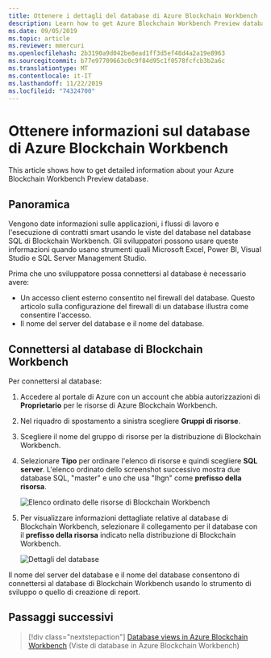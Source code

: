 ```yaml
---
title: Ottenere i dettagli del database di Azure Blockchain Workbench
description: Learn how to get Azure Blockchain Workbench Preview database and database server information.
ms.date: 09/05/2019
ms.topic: article
ms.reviewer: mmercuri
ms.openlocfilehash: 2b3190a9d042be8ead1ff3d5ef48d4a2a19e8963
ms.sourcegitcommit: b77e97709663c0c9f84d95c1f0578fcfcb3b2a6c
ms.translationtype: MT
ms.contentlocale: it-IT
ms.lasthandoff: 11/22/2019
ms.locfileid: "74324700"
---
```

# <a name="get-information-about-your-azure-blockchain-workbench-database"></a>Ottenere informazioni sul database di Azure Blockchain Workbench

This article shows how to get detailed information about your Azure Blockchain Workbench Preview database.

## <a name="overview"></a>Panoramica

Vengono date informazioni sulle applicazioni, i flussi di lavoro e l'esecuzione di contratti smart usando le viste del database nel database SQL di Blockchain Workbench. Gli sviluppatori possono usare queste informazioni quando usano strumenti quali Microsoft Excel, Power BI, Visual Studio e SQL Server Management Studio.

Prima che uno sviluppatore possa connettersi al database è necessario avere:

* Un accesso client esterno consentito nel firewall del database. Questo articolo sulla configurazione del firewall di un database illustra come consentire l'accesso.
* Il nome del server del database e il nome del database.

## <a name="connect-to-the-blockchain-workbench-database"></a>Connettersi al database di Blockchain Workbench

Per connettersi al database:

1. Accedere al portale di Azure con un account che abbia autorizzazioni di **Proprietario** per le risorse di Azure Blockchain Workbench.
2. Nel riquadro di spostamento a sinistra scegliere **Gruppi di risorse**.
3. Scegliere il nome del gruppo di risorse per la distribuzione di Blockchain Workbench.
4. Selezionare **Tipo** per ordinare l'elenco di risorse e quindi scegliere **SQL server**. L'elenco ordinato dello screenshot successivo mostra due database SQL, "master" e uno che usa "lhgn" come **prefisso della risorsa**.

   ![Elenco ordinato delle risorse di Blockchain Workbench](./media/getdb-details/sorted-workbench-resource-list.png)

5. Per visualizzare informazioni dettagliate relative al database di Blockchain Workbench, selezionare il collegamento per il database con il **prefisso della risorsa** indicato nella distribuzione di Blockchain Workbench.

   ![Dettagli del database](./media/getdb-details/workbench-db-details.png)

Il nome del server del database e il nome del database consentono di connettersi al database di Blockchain Workbench usando lo strumento di sviluppo o quello di creazione di report.

## <a name="next-steps"></a>Passaggi successivi

> [!div class="nextstepaction"]
> [Database views in Azure Blockchain Workbench](database-views.md) (Viste di database in Azure Blockchain Workbench)
